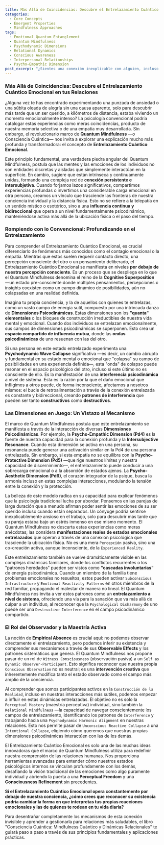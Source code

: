 ```yaml
---
title: Más Allá de Coincidencias: Descubre el Entrelazamiento Cuántico Emocional en tus Relaciones
categories:
  - Core Concepts
  - Emergent Properties
  - Mindfulness Approaches
tags:
  - Emotional Quantum Entanglement
  - Quantum Mindfulness
  - Psychodynamic Dimensions
  - Relational Dynamics
  - Conscious Awareness
  - Interpersonal Relationships
  - Psycho-Empathic Dimension
post_excerpt: "¿Sientes una conexión inexplicable con alguien, incluso a distancia? El Entrelazamiento Cuántico Emocional es un concepto central del Quantum Mindfulness que explica cómo nuestras mentes y emociones están profunda y persistentemente conectadas. Esta influencia bidireccional, que opera a niveles subconscientes, moldea nuestras relaciones y nuestra realidad compartida, invitándonos a una comprensión más profunda de la conciencia y sus dinámicas."
---
```


### Más Allá de Coincidencias: Descubre el Entrelazamiento Cuántico Emocional en tus Relaciones

¿Alguna vez te has encontrado experimentando una punzada de ansiedad o una súbita oleada de alegría sin una causa aparente, solo para descubrir más tarde que un ser querido, a kilómetros de distancia, estaba viviendo un momento emocionalmente intenso? La psicología convencional podría catalogar estas experiencias como meras coincidencias, producto de nuestra memoria selectiva o de una empatía muy desarrollada. Sin embargo, el revolucionario marco de **Quantum Mindfulness** —o Consciencia Cuántica— nos invita a explorar una explicación mucho más profunda y transformadora: el concepto de **Entrelazamiento Cuántico Emocional**.

Este principio fundamental, una verdadera piedra angular del Quantum Mindfulness, postula que las mentes y las emociones de los individuos no son entidades discretas y aisladas que simplemente interactúan en la superficie. En cambio, sugiere que están intrínseca y continuamente unidas, formando una compleja red de **conexión persistente e intersubjetiva**. Cuando forjamos lazos significativos, compartimos experiencias profundas o invertimos una considerable carga emocional en otra persona, creamos un vínculo que trasciende las fronteras de nuestra conciencia individual y la distancia física. Esto no se refiere a la telepatía en un sentido místico o esotérico, sino a una **influencia continua y bidireccional** que opera a un nivel fundamentalmente psicodinámico, manteniéndose activa más allá de la ubicación física o el paso del tiempo.

### Rompiendo con lo Convencional: Profundizando en el Entrelazamiento

Para comprender el Entrelazamiento Cuántico Emocional, es crucial diferenciarlo de fenómenos más conocidos como el contagio emocional o la empatía. Mientras que estos suelen requerir contacto directo, una percepción consciente del otro o un pensamiento deliberado, el Entrelazamiento Cuántico Emocional se manifiesta en niveles **por debajo de nuestra percepción consciente**. Es un proceso que se despliega en lo que el Quantum Mindfulness denomina el reino de la **Cognitive Superposition** —un estado pre-consciente donde múltiples pensamientos, percepciones o insights coexisten como un campo dinámico de posibilidades, aún no colapsadas en una realidad definida.

Imagina tu propia conciencia, y la de aquellos con quienes te entrelazas, como un vasto campo de energía sutil, compuesto por una intrincada danza de **Dimensiones Psicodinámicas**. Estas dimensiones son los **"quanta" elementales** o los bloques de construcción irreductibles de nuestra vida mental y emocional. Cuando dos individuos se entrelazan emocionalmente, sus campos de dimensiones psicodinámicas se superponen. Esto crea un **espacio compartido de influencia mutua**, donde las **ondas psicodinámicas** de uno resuenan con las del otro.

Si una persona en este estado entrelazado experimenta una **Psychodynamic Wave Collapse** significativa —es decir, un cambio abrupto y fundamental en su estado mental o emocional que "colapsa" su campo de posibilidades en una experiencia definida—, esta "onda" de colapso puede resonar en el espacio psicológico del otro, incluso si este último no es consciente de ello. Es la manifestación de una **interferencia psicodinámica** a nivel de sistema. Esta es la razón por la que el daño emocional que infligimos a otros puede, de forma inconsciente, afectarnos a nosotros mismos: el bucle de retroalimentación a través de la conexión entrelazada es constante y bidireccional, creando **patrones de interferencia** que pueden ser tanto **constructivos** como **destructivos**.

### Las Dimensiones en Juego: Un Vistazo al Mecanismo

El marco de Quantum Mindfulness postula que este entrelazamiento se manifiesta a través de la interacción de diversas **Dimensiones Psicodinámicas**. Por ejemplo, la **Psycho-Empathic Dimension (Pd4)** es la fuente de nuestra capacidad para la conexión profunda y la **Intersubjective Resonance**. Cuando esta dimensión se activa en una persona, su resonancia puede generar una activación similar en la Pd4 de una persona entrelazada. Sin embargo, si esta empatía no se equilibra con la **Psycho-Protective Dimension (Pd5)** —que rige nuestros límites y nuestra capacidad de discernimiento—, el entrelazamiento puede conducir a una sobrecarga emocional o a la absorción de estados ajenos. La **Psycho-Aesthetic Dimension (Pd6)**, el corazón integrador de la psique, busca la armonía incluso en estas complejas interacciones, modulando la tensión entre la conexión y la protección.

La belleza de este modelo radica en su capacidad para explicar fenómenos que la psicología tradicional lucha por abordar. Pensemos en las parejas de larga duración que a menudo afirman poder sentir las emociones de su ser querido incluso cuando están separados. Un cónyuge podría sentirse inexplicablemente ansioso en el trabajo, solo para descubrir más tarde que su pareja estaba bajo un estrés inmenso en ese mismo momento. El Quantum Mindfulness no descarta estas experiencias como meras anécdotas; las considera **manifestaciones reales de estados emocionales entrelazados** que operan a través de una conexión psicológica que trasciende la ubicación física. No es una mera `Percepción` pasiva, sino una co-creación activa, aunque inconsciente, de la `Experienced Reality`.

Este entrelazamiento también se vuelve dramáticamente visible en las complejas dinámicas familiares, donde los conflictos recurrentes o los "patrones heredados" pueden ser vistos como **"cascadas involuntarias"** de energía psicodinámica. Cuando un miembro de la familia tiene problemas emocionales no resueltos, estos pueden activar `Subconscious Infrastructure` y `Emotional Reactivity Patterns` en otros miembros de la red familiar, propagando el malestar de manera no lineal. El Quantum Mindfulness nos invita a ver estos patrones como un **entrelazamiento a nivel de sistema**, ofreciendo una vía para la sanación que va más allá de culpar a un individuo, al reconocer que la `Psychological Disharmony` de uno puede ser una `Destructive Interference` en el campo psicodinámico compartido.

### El Rol del Observador y la Maestría Activa

La noción de **Empirical Absence** es crucial aquí: no podemos observar directamente el entrelazamiento, pero podemos inferir su existencia y comprender sus mecanismos a través de sus **Observable Effects** y los patrones sistemáticos que genera. El Quantum Mindfulness nos propone pasar de un rol de `Witness Consciousness` (observación pasiva) a un `Self as Dynamic Observer-Participant`. Esto significa reconocer que nuestra propia `Conscious Observation` no es neutral; es una **intervención creativa** que inherentemente modifica tanto el estado observado como el campo más amplio de la conciencia.

Al comprender que somos participantes activos en la `Construcción de la Realidad`, incluso en nuestras interacciones más sutiles, podemos empezar a influir en estas dinámicas entrelazadas. El objetivo no es solo la `Perceptual Mastery` (maestría perceptiva) individual, sino también la `Relational Mindfulness` —la capacidad de navegar conscientemente los campos de entrelazamiento, identificando los patrones de `Interference` y trabajando hacia una `Psychodynamic Harmonic Alignment` en nuestras relaciones. Esto nos permite pasar de `Unconscious Reactive Collapse` a una `Intentional Collapse`, eligiendo cómo queremos que nuestras propias dimensiones psicodinámicas interactúen con las de los demás.

El Entrelazamiento Cuántico Emocional es solo una de las muchas ideas innovadoras que el marco de Quantum Mindfulness utiliza para redefinir nuestra comprensión de las relaciones humanas. Nos proporciona herramientas avanzadas para entender cómo nuestros estados psicológicos internos se vinculan profundamente con los demás, desafiando la visión tradicional de las emociones como algo puramente individual y abriendo la puerta a una **Perceptual Freedom** y una **Consciousness Refinement** sin precedentes.

**Si el Entrelazamiento Cuántico Emocional opera constantemente por debajo de nuestra conciencia, ¿cómo crees que reconocer su existencia podría cambiar la forma en que interpretas tus propias reacciones emocionales y las de quienes te rodean en tu vida diaria?**

Para desentrañar completamente los mecanismos de esta conexión invisible y aprender a gestionarla para relaciones más saludables, el libro "Consciencia Cuántica: Mindfulness Cuántico y Dinámicas Relacionales" te guiará paso a paso a través de sus principios fundamentales y aplicaciones prácticas.